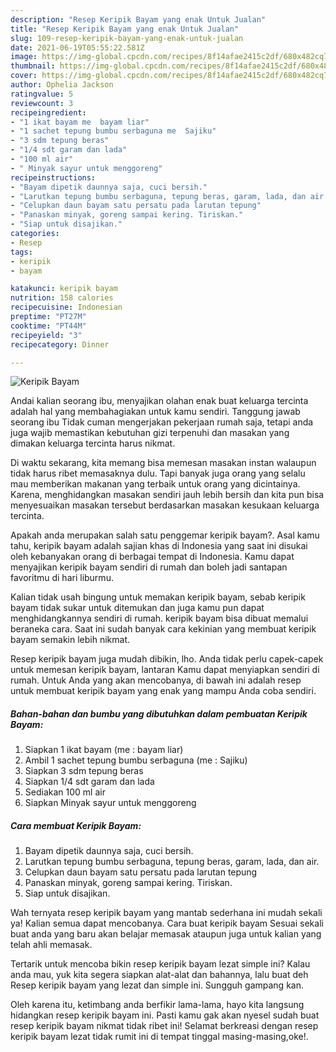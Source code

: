 ```yaml
---
description: "Resep Keripik Bayam yang enak Untuk Jualan"
title: "Resep Keripik Bayam yang enak Untuk Jualan"
slug: 109-resep-keripik-bayam-yang-enak-untuk-jualan
date: 2021-06-19T05:55:22.581Z
image: https://img-global.cpcdn.com/recipes/8f14afae2415c2df/680x482cq70/keripik-bayam-foto-resep-utama.jpg
thumbnail: https://img-global.cpcdn.com/recipes/8f14afae2415c2df/680x482cq70/keripik-bayam-foto-resep-utama.jpg
cover: https://img-global.cpcdn.com/recipes/8f14afae2415c2df/680x482cq70/keripik-bayam-foto-resep-utama.jpg
author: Ophelia Jackson
ratingvalue: 5
reviewcount: 3
recipeingredient:
- "1 ikat bayam me  bayam liar"
- "1 sachet tepung bumbu serbaguna me  Sajiku"
- "3 sdm tepung beras"
- "1/4 sdt garam dan lada"
- "100 ml air"
- " Minyak sayur untuk menggoreng"
recipeinstructions:
- "Bayam dipetik daunnya saja, cuci bersih."
- "Larutkan tepung bumbu serbaguna, tepung beras, garam, lada, dan air."
- "Celupkan daun bayam satu persatu pada larutan tepung"
- "Panaskan minyak, goreng sampai kering. Tiriskan."
- "Siap untuk disajikan."
categories:
- Resep
tags:
- keripik
- bayam

katakunci: keripik bayam 
nutrition: 158 calories
recipecuisine: Indonesian
preptime: "PT27M"
cooktime: "PT44M"
recipeyield: "3"
recipecategory: Dinner

---
```



![Keripik Bayam](https://img-global.cpcdn.com/recipes/8f14afae2415c2df/680x482cq70/keripik-bayam-foto-resep-utama.jpg)

Andai kalian seorang ibu, menyajikan olahan enak buat keluarga tercinta adalah hal yang membahagiakan untuk kamu sendiri. Tanggung jawab seorang ibu Tidak cuman mengerjakan pekerjaan rumah saja, tetapi anda juga wajib memastikan kebutuhan gizi terpenuhi dan masakan yang dimakan keluarga tercinta harus nikmat.

Di waktu  sekarang, kita memang bisa memesan masakan instan walaupun tidak harus ribet memasaknya dulu. Tapi banyak juga orang yang selalu mau memberikan makanan yang terbaik untuk orang yang dicintainya. Karena, menghidangkan masakan sendiri jauh lebih bersih dan kita pun bisa menyesuaikan masakan tersebut berdasarkan masakan kesukaan keluarga tercinta. 



Apakah anda merupakan salah satu penggemar keripik bayam?. Asal kamu tahu, keripik bayam adalah sajian khas di Indonesia yang saat ini disukai oleh kebanyakan orang di berbagai tempat di Indonesia. Kamu dapat menyajikan keripik bayam sendiri di rumah dan boleh jadi santapan favoritmu di hari liburmu.

Kalian tidak usah bingung untuk memakan keripik bayam, sebab keripik bayam tidak sukar untuk ditemukan dan juga kamu pun dapat menghidangkannya sendiri di rumah. keripik bayam bisa dibuat memalui beraneka cara. Saat ini sudah banyak cara kekinian yang membuat keripik bayam semakin lebih nikmat.

Resep keripik bayam juga mudah dibikin, lho. Anda tidak perlu capek-capek untuk memesan keripik bayam, lantaran Kamu dapat menyiapkan sendiri di rumah. Untuk Anda yang akan mencobanya, di bawah ini adalah resep untuk membuat keripik bayam yang enak yang mampu Anda coba sendiri.

<!--inarticleads1-->

##### Bahan-bahan dan bumbu yang dibutuhkan dalam pembuatan Keripik Bayam:

1. Siapkan 1 ikat bayam (me : bayam liar)
1. Ambil 1 sachet tepung bumbu serbaguna (me : Sajiku)
1. Siapkan 3 sdm tepung beras
1. Siapkan 1/4 sdt garam dan lada
1. Sediakan 100 ml air
1. Siapkan  Minyak sayur untuk menggoreng




<!--inarticleads2-->

##### Cara membuat Keripik Bayam:

1. Bayam dipetik daunnya saja, cuci bersih.
1. Larutkan tepung bumbu serbaguna, tepung beras, garam, lada, dan air.
1. Celupkan daun bayam satu persatu pada larutan tepung
1. Panaskan minyak, goreng sampai kering. Tiriskan.
1. Siap untuk disajikan.




Wah ternyata resep keripik bayam yang mantab sederhana ini mudah sekali ya! Kalian semua dapat mencobanya. Cara buat keripik bayam Sesuai sekali buat anda yang baru akan belajar memasak ataupun juga untuk kalian yang telah ahli memasak.

Tertarik untuk mencoba bikin resep keripik bayam lezat simple ini? Kalau anda mau, yuk kita segera siapkan alat-alat dan bahannya, lalu buat deh Resep keripik bayam yang lezat dan simple ini. Sungguh gampang kan. 

Oleh karena itu, ketimbang anda berfikir lama-lama, hayo kita langsung hidangkan resep keripik bayam ini. Pasti kamu gak akan nyesel sudah buat resep keripik bayam nikmat tidak ribet ini! Selamat berkreasi dengan resep keripik bayam lezat tidak rumit ini di tempat tinggal masing-masing,oke!.


